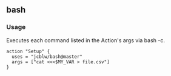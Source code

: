 ## bash

### Usage

Executes each command listed in the Action's args via bash -c.

```shell
action "Setup" {
  uses = "jcblw/bash@master"
  args = ["cat <<<$MY_VAR > file.csv"]
}
```
